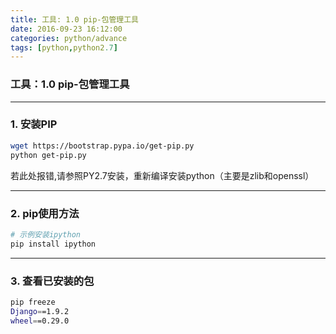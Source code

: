 ```yaml
---
title: 工具: 1.0 pip-包管理工具
date: 2016-09-23 16:12:00
categories: python/advance
tags: [python,python2.7]
---
```

### 工具：1.0 pip-包管理工具

---

### 1. 安装PIP
``` bash
wget https://bootstrap.pypa.io/get-pip.py
python get-pip.py
```
若此处报错,请参照PY2.7安装，重新编译安装python（主要是zlib和openssl）

---

### 2. pip使用方法
``` bash
# 示例安装ipython
pip install ipython
```

---

### 3. 查看已安装的包
``` bash
pip freeze
Django==1.9.2
wheel==0.29.0
```
